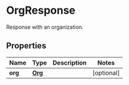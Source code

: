

# OrgResponse

Response with an organization.
## Properties

Name | Type | Description | Notes
------------ | ------------- | ------------- | -------------
**org** | [**Org**](Org.md) |  |  [optional]



